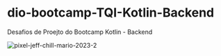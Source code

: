 # dio-bootcamp-TQI-Kotlin-Backend
Desafios de Proejto  do Bootcamp Kotlin - Backend

![pixel-jeff-chill-mario-2023-2](https://user-images.githubusercontent.com/69800502/233479903-2a4e9136-d2ac-4739-ace3-43839d51bd65.gif)
